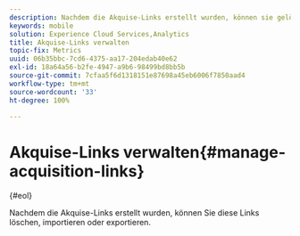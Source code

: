 ```yaml
---
description: Nachdem die Akquise-Links erstellt wurden, können sie gelöscht, importiert oder exportiert werden.
keywords: mobile
solution: Experience Cloud Services,Analytics
title: Akquise-Links verwalten
topic-fix: Metrics
uuid: 06b35bbc-7cd6-4375-aa17-204edab40e62
exl-id: 18a64a56-b2fe-4947-a9b6-98499bd8bb5b
source-git-commit: 7cfaa5f6d1318151e87698a45eb6006f7850aad4
workflow-type: tm+mt
source-wordcount: '33'
ht-degree: 100%

---
```


# Akquise-Links verwalten{#manage-acquisition-links}

{#eol}

Nachdem die Akquise-Links erstellt wurden, können Sie diese Links löschen, importieren oder exportieren.
